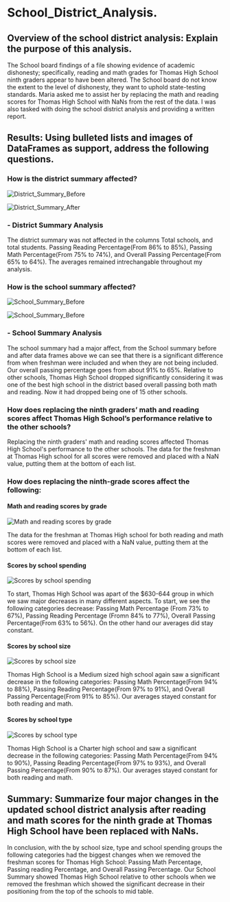 # School_District_Analysis.

## Overview of the school district analysis: Explain the purpose of this analysis.

The School board findings of a file showing evidence of academic dishonesty; specifically, reading and math grades for Thomas High School ninth graders appear to have been altered. The School board do not know the extent to the level of dishonesty, they want to uphold state-testing standards. Maria asked me to assist her by replacing the math and reading scores for Thomas High School with NaNs from the rest of the data. I was also tasked with doing the school district analysis and providing a written report.

## Results: Using bulleted lists and images of DataFrames as support, address the following questions.

### How is the district summary affected?
![District_Summary_Before](https://github.com/Coachnmomof3/School_District_Analysis/blob/master/Resources/District_Summary_Before.png)

![District_Summary_After](https://github.com/Coachnmomof3/School_District_Analysis/blob/master/Resources/District_Summary_After.png)

### - District Summary Analysis

The district summary was not affected in the columns Total schools, and total students.
Passing Reading Percentage(From 86% to 85%), Passing Math Percentage(From 75% to 74%), and Overall Passing Percentage(From 65% to 64%). The averages remained intrechangable throughout my analysis. 

### How is the school summary affected?
![School_Summary_Before](https://github.com/Coachnmomof3/School_District_Analysis/blob/master/Resources/School_Summary_Before.png)

![School_Summary_Before](https://github.com/Coachnmomof3/School_District_Analysis/blob/master/Resources/School_Summary_After.png)

### - School Summary Analysis
The school summary had a major affect, from the School summary before and after data frames above we can see that there is a significant difference from when freshman were included and when they are not being included. Our overall passing percentage goes from about 91% to 65%. Relative to other schools, Thomas High School dropped significantly considering it was one of the best high school in the district based overall passing both math and reading. Now it had dropped being one of 15 other schools.

### How does replacing the ninth graders’ math and reading scores affect Thomas High School’s performance relative to the other schools?
Replacing the ninth graders' math and reading scores affected Thomas High School's performance to the other schools. The data for the freshman at Thomas High school for all scores were removed and placed with a NaN value, putting them at the bottom of each list.

### How does replacing the ninth-grade scores affect the following:

#### Math and reading scores by grade
![Math and reading scores by grade](https://github.com/Coachnmomof3/School_District_Analysis/blob/master/Resources/Math%20scores%20by%20grade.png)

The data for the freshman at Thomas High school for both reading and math scores were removed and placed with a NaN value, putting them at the bottom of each list.

#### Scores by school spending
![Scores by school spending](https://github.com/Coachnmomof3/School_District_Analysis/blob/master/Resources/Scores%20by%20school%20spending1.jpg)

To start, Thomas High School was apart of the $630-644 group in which we saw major decreases in many different aspects. To start, we see the following categories decrease: Passing Math Percentage (From 73% to 67%), Passing Reading Percentage (Fromn 84% to 77%), Overall Passing Percentage(From 63% to 56%). On the other hand our averages did stay constant.

#### Scores by school size
![Scores by school size](https://github.com/Coachnmomof3/School_District_Analysis/blob/master/Resources/Scores%20by%20school%20size.png)

Thomas High School is a Medium sized high school again saw a significant decrease in the following categories: Passing Math Percentage(From 94% to 88%), Passing Reading Percentage(From 97% to 91%), and Overall Passing Percentage(From 91% to 85%). Our averages stayed constant for both reading and math.

#### Scores by school type
![Scores by school type](https://github.com/Coachnmomof3/School_District_Analysis/blob/master/Resources/Scores%20by%20school%20type.png)

Thomas High School is a Charter high school and saw a significant decrease in the following categories: Passing Math Percentage(From 94% to 90%), Passing Reading Percentage(From 97% to 93%), and Overall Passing Percentage(From 90% to 87%). Our averages stayed constant for both reading and math.

## Summary: Summarize four major changes in the updated school district analysis after reading and math scores for the ninth grade at Thomas High School have been replaced with NaNs.

In conclusion, with the by school size, type and school spending groups the following categories had the biggest changes when we removed the freshman scores for Thomas High School: Passing Math Percentage, Passing reading Percentage, and Overall Passing Percentage. Our School Summary showed Thomas High School relative to other schools when we removed the freshman which showed the significant decrease in their positioning from the top of the schools to mid table.
